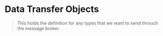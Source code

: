 # Data Transfer Objects

> This holds the definition for any types that we want to send throuch the message broker.

